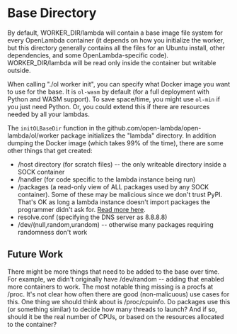 # Base Directory

By default, WORKER_DIR/lambda will contain a base image file system
for every OpenLambda container (it depends on how you initialize the
worker, but this directory generally contains all the files for an
Ubuntu install, other dependencies, and some OpenLambda-specific
code).  WORKER_DIR/lambda will be read only inside the container but writable
outside.

When calling "./ol worker init", you can specify what Docker image you
want to use for the base.  It is `ol-wasm` by default (for a full
deployment with Python and WASM support).  To save space/time, you
might use `ol-min` if you just need Python.  Or, you could extend this
if there are resources needed by all your lambdas.

The `initOLBaseDir` function in the
github.com/open-lambda/open-lambda/ol/worker package initializes the
"lambda" directory.  In addition dumping the Docker image (which takes
99% of the time), there are some other things that get created:

* /host directory (for scratch files) -- the only writeable directory inside a SOCK container
* /handler (for code specific to the lambda instance being run)
* /packages (a read-only view of ALL packages used by any SOCK container).  Some of these may be malicious since we don't trust PyPI.  That's OK as long a lambda instance doesn't import packages the programmer didn't ask for.  [Read more here](pypi-packages.md).
* resolve.conf (specifying the DNS server as 8.8.8.8)
* /dev/(null,random,urandom) -- otherwise many packages requiring randomness don't work

## Future Work

There might be more things that need to be added to the base over
time.  For example, we didn't originally have /dev/random -- adding
that enabled more containers to work.  The most notable thing missing
is a procfs at /proc.  It's not clear how often there are good
(non-malicuous) use cases for this.  One thing we should think about
is /proc/cpuinfo.  Do packages use this (or something similar) to
decide how many threads to launch?  And if so, should it be the real
number of CPUs, or based on the resources allocated to the container?